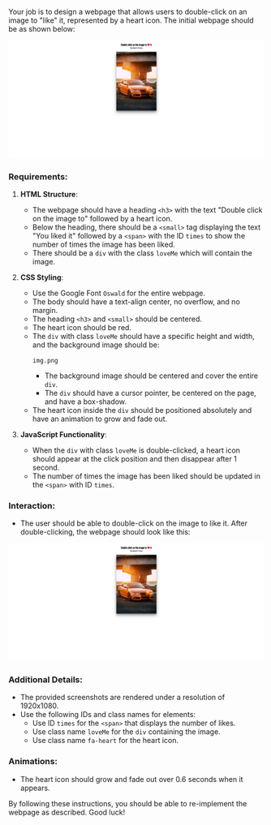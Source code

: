 
Your job is to design a webpage that allows users to double-click on an image to "like" it, represented by a heart icon. The initial webpage should be as shown below:

![initial webpage](./_images/origin.png)

### Requirements:

1. **HTML Structure**:
    - The webpage should have a heading `<h3>` with the text "Double click on the image to" followed by a heart icon.
    - Below the heading, there should be a `<small>` tag displaying the text "You liked it" followed by a `<span>` with the ID `times` to show the number of times the image has been liked.
    - There should be a `div` with the class `loveMe` which will contain the image.

2. **CSS Styling**:
    - Use the Google Font `Oswald` for the entire webpage.
    - The body should have a text-align center, no overflow, and no margin.
    - The heading `<h3>` and `<small>` should be centered.
    - The heart icon should be red.
    - The `div` with class `loveMe` should have a specific height and width, and the background image should be:
      ```
      img.png
      ```
      - The background image should be centered and cover the entire `div`.
      - The `div` should have a cursor pointer, be centered on the page, and have a box-shadow.
    - The heart icon inside the `div` should be positioned absolutely and have an animation to grow and fade out.

3. **JavaScript Functionality**:
    - When the `div` with class `loveMe` is double-clicked, a heart icon should appear at the click position and then disappear after 1 second.
    - The number of times the image has been liked should be updated in the `<span>` with ID `times`.

### Interaction:

- The user should be able to double-click on the image to like it. After double-clicking, the webpage should look like this:

![after double-click](./_images/after_double_click.png)

### Additional Details:

- The provided screenshots are rendered under a resolution of 1920x1080.
- Use the following IDs and class names for elements:
  - Use ID `times` for the `<span>` that displays the number of likes.
  - Use class name `loveMe` for the `div` containing the image.
  - Use class name `fa-heart` for the heart icon.

### Animations:

- The heart icon should grow and fade out over 0.6 seconds when it appears.

By following these instructions, you should be able to re-implement the webpage as described. Good luck!
